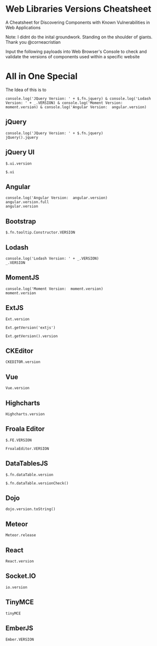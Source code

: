 # Web Libraries Versions Cheatsheet
A Cheatsheet for Discovering Components with Known Vulnerabilities in Web Applications

Note: I didnt do the inital groundwork. Standing on the shoulder of giants. Thank you @corneacristian

Input the following payloads into Web Browser's Console to check and validate the versions of components used within a specific website

# All in One Special

The Idea of this is to 

```
console.log('JQuery Version: ' + $.fn.jquery) & console.log('Lodash Version: ' + _.VERSION) & console.log('Moment Version:  moment.version) & console.log('Angular Version:  angular.version)

```

## jQuery
```
console.log('JQuery Version: ' + $.fn.jquery) 
jQuery().jquery
```
## jQuery UI 
```
$.ui.version
```
```
$.ui
```
## Angular
```
console.log('Angular Version:  angular.version)
angular.version.full
angular.version
```
## Bootstrap
```
$.fn.tooltip.Constructor.VERSION
```
## Lodash
```
console.log('Lodash Version: ' + _.VERSION)
_.VERSION
```
## MomentJS
```
console.log('Moment Version:  moment.version) 
moment.version
```
## ExtJS
```
Ext.version
```
```
Ext.getVersion('extjs')
```
```
Ext.getVersion().version
```
## CKEditor
```
CKEDITOR.version
```
## Vue
```
Vue.version
```
## Highcharts
```
Highcharts.version
```
## Froala Editor
```
$.FE.VERSION
```
```
FroalaEditor.VERSION
```
## DataTablesJS
```
$.fn.dataTable.version
```
```
$.fn.dataTable.versionCheck()
```
## Dojo
```
dojo.version.toString()
```
## Meteor
```
Meteor.release
```
## React
```
React.version
```
## Socket.IO
```
io.version
```
## TinyMCE
```
tinyMCE
```
## EmberJS
```
Ember.VERSION
```
